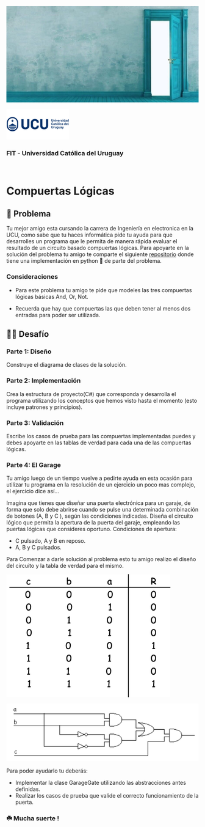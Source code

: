 ![Banner](./Assets/banner.jpeg)

![UCU](https://github.com/ucudal/PII_Conceptos_De_POO/raw/master/Assets/logo-ucu.png)

### FIT - Universidad Católica del Uruguay

<br>

# Compuertas Lógicas

## 🤯 Problema 

Tu mejor amigo esta cursando la carrera de Ingeniería en electronica en la UCU, como sabe que tu haces informática pide tu ayuda para que desarrolles un programa que le permita de manera rápida evaluar el resultado de un circuito basado compuertas lógicas. Para apoyarte en la solución del problema tu amigo te comparte el siguiente [repositorio](https://github.com/ucudal/PII_PythonToCSharp_Compuertas) donde tiene una implementación en python 🐍 de parte del problema.

### Consideraciones

* Para este problema tu amigo te pide que  modeles las tres compuertas lógicas básicas And, Or, Not.

* Recuerda que hay que compuertas las que deben tener al menos dos entradas para poder ser utilizada.


## 🏋️‍♀️ Desafío

### Parte 1: Diseño
Construye el diagrama de clases de la solución.

### Parte 2: Implementación
Crea la estructura de proyecto(C#) que corresponda y desarrolla el programa utilizando los conceptos que hemos visto hasta el momento (esto incluye patrones y principios).

### Parte 3: Validación
Escribe los casos de prueba para las compuertas implementadas puedes y debes apoyarte en las tablas de verdad para cada una de las compuertas lógicas.

### Parte 4: El Garage 
Tu amigo luego de un tiempo vuelve a pedirte ayuda en esta ocasión para utilizar tu programa en la resolución de un ejercicio un poco mas complejo, el ejercicio dice así...

Imagina que tienes que diseñar una puerta electrónica para un garaje, de forma que solo debe abrirse cuando se pulse una determinada combinación de botones (A, B y C ), según las condiciones indicadas. Diseña el circuito lógico que permita la apertura de la puerta del garaje, empleando las puertas lógicas que consideres oportuno.
Condiciones de apertura: 
* C pulsado, A y B en reposo.
* A, B y C pulsados.

Para Comenzar a darle solución al problema esto tu amigo realizo el diseño del circuito y la tabla de verdad para el mismo.

![Tabla de Verdad](./Assets/tablaDeVerdad.png)

![Tabla de Verdad](./Assets/circuit.png)

Para poder ayudarlo tu deberás:

* Implementar la clase GarageGate utilizando las abstracciones antes definidas.
* Realizar los casos de prueba que valide el correcto funcionamiento de la puerta.

### ☘️ Mucha suerte !





